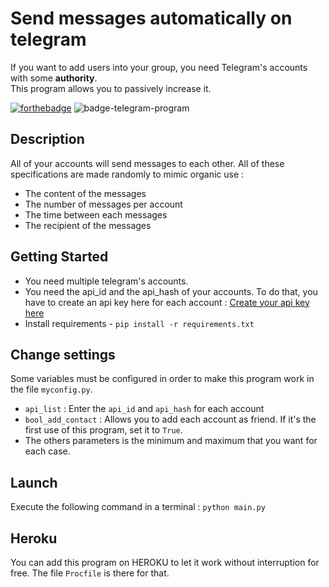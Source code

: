# Send messages automatically on telegram
If you want to add users into your group, you need Telegram's accounts with some __authority__.  
This program allows you to passively increase it.  

[![forthebadge](https://forthebadge.com/images/badges/made-with-python.svg)](https://forthebadge.com)  ![badge-telegram-program](https://github.com/pierre-vignoles/telegram_send_messages/blob/master/img/telegram-program.svg)

## Description
All of your accounts will send messages to each other. All of these specifications are made randomly to mimic organic use :
* The content of the messages
* The number of messages per account
* The time between each messages
* The recipient of the messages 

## Getting Started
* You need multiple telegram's accounts.
* You need the api_id and the api_hash of your accounts. To do that, you have to create an api key here for each account : [Create your api key here](https://my.telegram.org/auth?to=apps)
* Install requirements - `pip install -r requirements.txt`

## Change settings
Some variables must be configured in order to make this program work in the file `myconfig.py`.  
* `api_list` : Enter the `api_id` and `api_hash` for each account
* `bool_add_contact` : Allows you to add each account as friend. If it's the first use of this program, set it to `True`.
* The others parameters is the minimum and maximum that you want for each case.

## Launch 
Execute the following command in a terminal : `python main.py`

## Heroku
You can add this program on HEROKU to let it work without interruption for free. The file `Procfile` is there for that.
